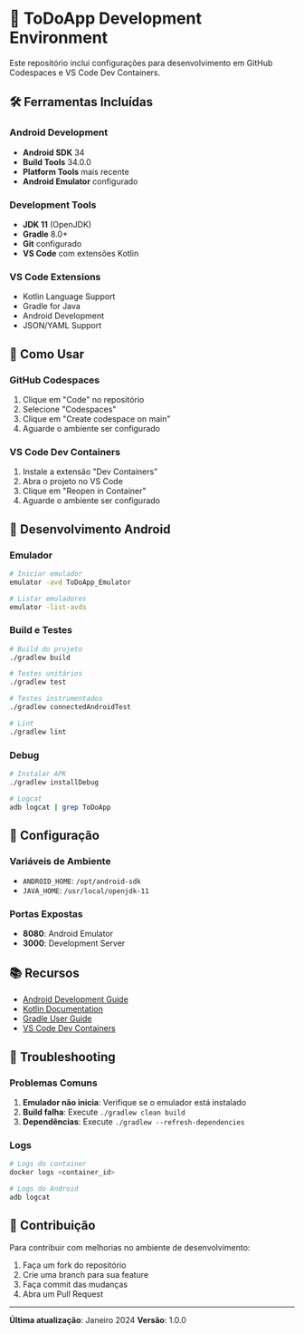 # 🚀 ToDoApp Development Environment

Este repositório inclui configurações para desenvolvimento em GitHub Codespaces e VS Code Dev Containers.

## 🛠️ Ferramentas Incluídas

### Android Development
- **Android SDK** 34
- **Build Tools** 34.0.0
- **Platform Tools** mais recente
- **Android Emulator** configurado

### Development Tools
- **JDK 11** (OpenJDK)
- **Gradle** 8.0+
- **Git** configurado
- **VS Code** com extensões Kotlin

### VS Code Extensions
- Kotlin Language Support
- Gradle for Java
- Android Development
- JSON/YAML Support

## 🚀 Como Usar

### GitHub Codespaces
1. Clique em "Code" no repositório
2. Selecione "Codespaces"
3. Clique em "Create codespace on main"
4. Aguarde o ambiente ser configurado

### VS Code Dev Containers
1. Instale a extensão "Dev Containers"
2. Abra o projeto no VS Code
3. Clique em "Reopen in Container"
4. Aguarde o ambiente ser configurado

## 📱 Desenvolvimento Android

### Emulador
```bash
# Iniciar emulador
emulator -avd ToDoApp_Emulator

# Listar emuladores
emulator -list-avds
```

### Build e Testes
```bash
# Build do projeto
./gradlew build

# Testes unitários
./gradlew test

# Testes instrumentados
./gradlew connectedAndroidTest

# Lint
./gradlew lint
```

### Debug
```bash
# Instalar APK
./gradlew installDebug

# Logcat
adb logcat | grep ToDoApp
```

## 🔧 Configuração

### Variáveis de Ambiente
- `ANDROID_HOME`: `/opt/android-sdk`
- `JAVA_HOME`: `/usr/local/openjdk-11`

### Portas Expostas
- **8080**: Android Emulator
- **3000**: Development Server

## 📚 Recursos

- [Android Development Guide](https://developer.android.com/)
- [Kotlin Documentation](https://kotlinlang.org/docs/)
- [Gradle User Guide](https://docs.gradle.org/)
- [VS Code Dev Containers](https://code.visualstudio.com/docs/remote/containers)

## 🐛 Troubleshooting

### Problemas Comuns
1. **Emulador não inicia**: Verifique se o emulador está instalado
2. **Build falha**: Execute `./gradlew clean build`
3. **Dependências**: Execute `./gradlew --refresh-dependencies`

### Logs
```bash
# Logs do container
docker logs <container_id>

# Logs do Android
adb logcat
```

## 🤝 Contribuição

Para contribuir com melhorias no ambiente de desenvolvimento:
1. Faça um fork do repositório
2. Crie uma branch para sua feature
3. Faça commit das mudanças
4. Abra um Pull Request

---

**Última atualização**: Janeiro 2024
**Versão**: 1.0.0
